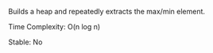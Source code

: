 Builds a heap and repeatedly extracts the max/min element.

Time Complexity: O(n log n)

Stable: No
